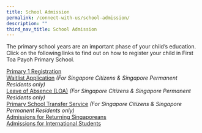 ```yaml
---
title: School Admission
permalink: /connect-with-us/school-admission/
description: ""
third_nav_title: School Admission
---
```

The primary school years are an important phase of your child’s education. Click on the following links to find out on how to register your child in First Toa Payoh Primary School.   
  
[Primary 1 Registration](/connect-with-us/school-admission/primary-1-registration) <br>
[Waitlist Application](/connect-with-us/school-admission/waitlist-application) _(For Singapore Citizens & Singapore Permanent Residents only)_ <br>
[Leave of Absence (LOA)](/connect-with-us/school-admission/leave-of-absence-loa) _(For Singapore Citizens & Singapore Permanent Residents only)_ <br>
[Primary School Transfer Service](https://www.moe.gov.sg/primary/transfers) _(For Singapore Citizens & Singapore Permanent Residents only)_ <br>
[Admissions for Returning Singaporeans](https://www.moe.gov.sg/returning-singaporeans/assured-school-placement)  <br>
[Admissions for International Students](https://www.moe.gov.sg/international-students/admission)
